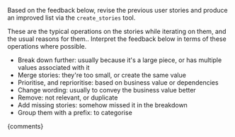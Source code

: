 Based on the feedback below, revise the previous user stories and produce an improved list via the `create_stories` tool.

<operations>
These are the typical operations on the stories while iterating on them, and the usual reasons for them.. Interpret the feedback below in terms of these operations where possible.

- Break down further: usually because it's a large piece, or has multiple values associated with it
- Merge stories: they're too small, or create the same value
- Prioritise, and reprioritise: based on business value or dependencies
- Change wording: usually to convey the business value better
- Remove: not relevant, or duplicate
- Add missing stories: somehow missed it in the breakdown
- Group them with a prefix: to categorise
</operations>

<feedback>
{comments}
</feedback>
